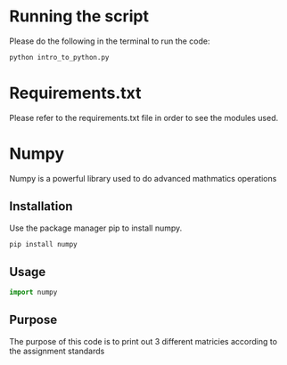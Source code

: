 # Running the script

Please do the following in the terminal to run the code:
```bash
python intro_to_python.py
```

# Requirements.txt
Please refer to the requirements.txt file in order to see the modules used.

# Numpy

Numpy is a powerful library used to do advanced mathmatics operations

## Installation

Use the package manager pip to install numpy.

```bash
pip install numpy
```

## Usage

```python
import numpy
```
## Purpose
The purpose of this code is to print out 3 different matricies according to the assignment standards
